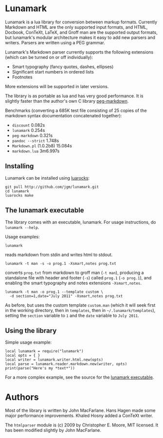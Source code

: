# Lunamark

Lunamark is a lua library for conversion between markup
formats. Currently Markdown and HTML are the only supported input
formats, and HTML, Docbook, ConTeXt, LaTeX, and Groff man
are the supported output formats, but lunamark's modular
architecture makes it easy to add new parsers and writers.
Parsers are written using a PEG grammar.

Lunamark's Markdown parser currently supports the following
extensions (which can be turned on or off individually):

  - Smart typography (fancy quotes, dashes, ellipses)
  - Significant start numbers in ordered lists
  - Footnotes

More extensions will be supported in later versions.

The library is as portable as lua and has very good performance.
It is slightly faster than the author's own C library
[peg-markdown](http://github.com/jgm/peg-markdown).

Benchmarks (converting a 685K test file consisting of 25 copies of
the markdown syntax documentation concatenated together):

* `discount` 0.082s
* `lunamark` 0.254s
* `peg-markdown` 0.321s
* `pandoc --strict` 1.748s
* `Markdown.pl` (1.0.2b8) 15.084s
* `markdown.lua` 3m6.997s

## Installing

Lunamark can be installed using [luarocks](http://www.luarocks.org):

    git pull http://github.com/jgm/lunamark.git
    cd lunamark
    luarocks make

## The lunamark executable

The library comes with an executable, lunamark.  For usage
instructions, do `lunamark --help`.

Usage examples:

    lunamark

reads markdown from stdin and writes html to stdout.

    lunamark -t man -s -o prog.1 -Xsmart,notes prog.txt

converts `prog.txt` from markdown to groff man (`-t man`),
producing a standalone file with header and footer (`-s`)
called `prog.1` (`-o prog.1`), and enabling the
smart typography and notes extensions `-Xsmart,notes`.

    lunamark -t man -o prog.1 --template custom \
      -d section=1,date="July 2011" -Xsmart,notes prog.txt

As before, but uses the custom template `custom.man`
(which it will seek first in the working directory,
then in `templates`, then in `~/.lunamark/templates`),
setting the `section` variable to `1` and the
`date` variable to `July 2011`.

## Using the library

Simple usage example:

    local lunamark = require("lunamark")
    local opts = { }
    local writer = lunamark.writer.html.new(opts)
    local parse = lunamark.reader.markdown.new(writer, opts)
    print(parse("Here's my *text*"))

For a more complex example, see the source for the
[lunamark executable](https://github.com/jgm/lunamark/blob/master/bin/lunamark).

# Authors

Most of the library is written by John MacFarlane.  Hans Hagen
made some major performance improvements.  Khaled Hosny added a
ConTeXt writer.

The `htmlparser` module is (c) 2009 by Christopher E. Moore, MIT licensed.
It has been modified slightly by John MacFarlane.
